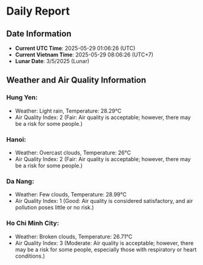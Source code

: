 # Daily Report
## Date Information
- **Current UTC Time**: 2025-05-29 01:06:26 (UTC)
- **Current Vietnam Time**: 2025-05-29 08:06:26 (UTC+7)
- **Lunar Date**: 3/5/2025 (Lunar)

## Weather and Air Quality Information

### Hung Yen:
- Weather: Light rain, Temperature: 28.29°C
- Air Quality Index: 2 (Fair: Air quality is acceptable; however, there may be a risk for some people.)

### Hanoi:
- Weather: Overcast clouds, Temperature: 26°C
- Air Quality Index: 2 (Fair: Air quality is acceptable; however, there may be a risk for some people.)

### Da Nang:
- Weather: Few clouds, Temperature: 28.99°C
- Air Quality Index: 1 (Good: Air quality is considered satisfactory, and air pollution poses little or no risk.)

### Ho Chi Minh City:
- Weather: Broken clouds, Temperature: 26.71°C
- Air Quality Index: 3 (Moderate: Air quality is acceptable; however, there may be a risk for some people, especially those with respiratory or heart conditions.)
